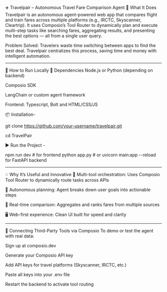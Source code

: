 ✈️ Travelpair – Autonomous Travel Fare Comparison Agent
🧠 What It Does
Travelpair is an autonomous agent-powered web app that compares flight and train fares across multiple platforms (e.g., IRCTC, Skyscanner, Cleartrip). It uses Composio’s Tool Router to dynamically plan and execute multi-step tasks like searching fares, aggregating results, and presenting the best options — all from a single user query.

Problem Solved: Travelers waste time switching between apps to find the best deal. Travelpair centralizes this process, saving time and money with intelligent automation.

---

🚀 How to Run Locally
🔧 Dependencies
Node.js or Python (depending on backend)

Composio SDK

LangChain or custom agent framework

Frontend: Typescript, Bolt and HTML/CSS/JS

📦 Installation-

git clone https://github.com/your-username/travelpair.git

cd TravelPair

▶️ Run the Project -

npm run dev     # for frontend
python app.py   # or uvicorn main:app --reload for FastAPI backend

---

💡 Why It’s Useful and Innovative
🔄 Multi-tool orchestration: Uses Composio Tool Router to dynamically route tasks across APIs

🧠 Autonomous planning: Agent breaks down user goals into actionable steps

🧭 Real-time comparison: Aggregates and ranks fares from multiple sources

🖥️ Web-first experience: Clean UI built for speed and clarity

---

🔌 Connecting Third-Party Tools via Composio
To demo or test the agent with real data:

Sign up at composio.dev

Generate your Composio API key

Add API keys for travel platforms (Skyscanner, IRCTC, etc.)

Paste all keys into your .env file

Restart the backend to activate tool routing
